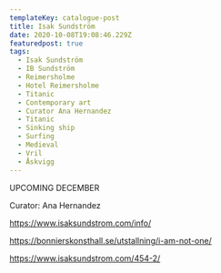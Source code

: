 ```yaml
---
templateKey: catalogue-post
title: Isak Sundström
date: 2020-10-08T19:08:46.229Z
featuredpost: true
tags:
  - Isak Sundström
  - IB Sundström
  - Reimersholme
  - Hotel Reimersholme
  - Titanic
  - Contemporary art
  - Curator Ana Hernandez
  - Titanic
  - Sinking ship
  - Surfing
  - Medieval
  - Vril
  - Åskvigg
---
```

UPCOMING DECEMBER

Curator: Ana Hernandez

<https://www.isaksundstrom.com/info/>

<https://bonnierskonsthall.se/utstallning/i-am-not-one/>

<https://www.isaksundstrom.com/454-2/>

![]()

[](https://www.isaksundstrom.com/454-2/)